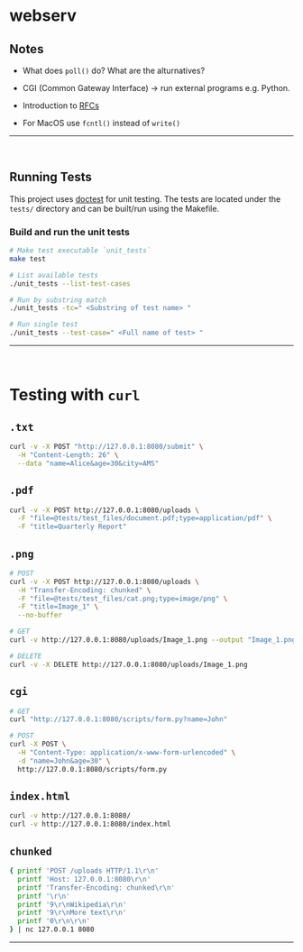 # webserv

## Notes

- What does `poll()` do? What are the alturnatives?

- CGI (Common Gateway Interface) -> run external programs e.g. Python.

- Introduction to [RFCs](https://www.ietf.org/process/rfcs/#introduction)

- For MacOS use `fcntl()` instead of `write()`

---

<br/>



## Running Tests

This project uses [doctest](https://github.com/doctest/doctest) for unit testing. The tests are located under the `tests/` directory and can be built/run using the Makefile.

### Build and run the unit tests

```bash
# Make test executable `unit_tests`
make test

# List available tests
./unit_tests --list-test-cases

# Run by substring match
./unit_tests -tc=" <Substring of test name> "

# Run single test
./unit_tests --test-case=" <Full name of test> "
```

---

<br/>


# Testing with `curl`

## `.txt`

```bash
curl -v -X POST "http://127.0.0.1:8080/submit" \
  -H "Content-Length: 26" \
  --data "name=Alice&age=30&city=AMS"
```

## `.pdf`

```bash
curl -v -X POST http://127.0.0.1:8080/uploads \
  -F "file=@tests/test_files/document.pdf;type=application/pdf" \
  -F "title=Quarterly Report"
```

## `.png`

```bash
# POST
curl -v -X POST http://127.0.0.1:8080/uploads \
  -H "Transfer-Encoding: chunked" \
  -F "file=@tests/test_files/cat.png;type=image/png" \
  -F "title=Image_1" \
  --no-buffer

# GET
curl -v http://127.0.0.1:8080/uploads/Image_1.png --output "Image_1.png"

# DELETE
curl -v -X DELETE http://127.0.0.1:8080/uploads/Image_1.png
```

## `cgi`

```bash
# GET
curl "http://127.0.0.1:8080/scripts/form.py?name=John"

# POST
curl -X POST \
  -H "Content-Type: application/x-www-form-urlencoded" \
  -d "name=John&age=30" \
  http://127.0.0.1:8080/scripts/form.py
```


## `index.html`

```bash
curl -v http://127.0.0.1:8080/
curl -v http://127.0.0.1:8080/index.html
```


## `chunked`

```bash
{ printf 'POST /uploads HTTP/1.1\r\n'
  printf 'Host: 127.0.0.1:8080\r\n'
  printf 'Transfer-Encoding: chunked\r\n'
  printf '\r\n'
  printf '9\r\nWikipedia\r\n'
  printf '9\r\nMore text\r\n'
  printf '0\r\n\r\n'
} | nc 127.0.0.1 8080

```

---

<br/>
